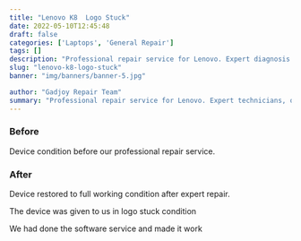 ```yaml
---
title: "Lenovo K8  Logo Stuck"
date: 2022-05-10T12:45:48
draft: false
categories: ['Laptops', 'General Repair']
tags: []
description: "Professional repair service for Lenovo. Expert diagnosis and quality repairs in Bangalore."
slug: "lenovo-k8-logo-stuck"
banner: "img/banners/banner-5.jpg"

author: "Gadjoy Repair Team"
summary: "Professional repair service for Lenovo. Expert technicians, quality parts, warranty included."
---
```


### Before

Device condition before our professional repair service.

### After

Device restored to full working condition after expert repair.

The device was given to us in logo stuck condition

We had done the software service and made it work